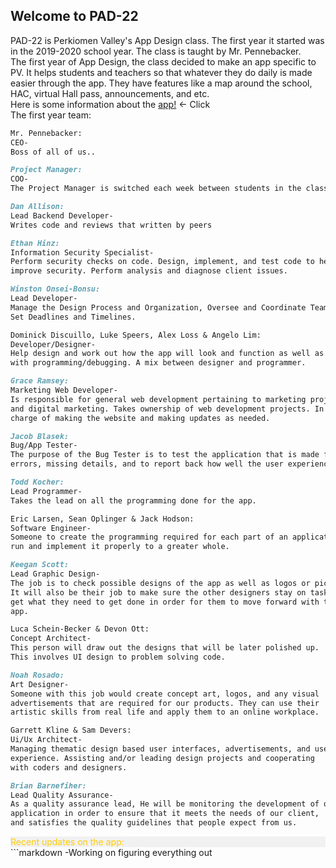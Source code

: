 ## Welcome to PAD-22
PAD-22 is Perkiomen Valley's App Design class. The first year it started was in the 2019-2020 school year. The class is taught by Mr. Pennebacker. 
<br/>
The first year of App Design, the class decided to make an app specific to PV. It helps students and teachers so that whatever they do daily is made easier through the app. They have features like a map around the school, HAC, virtual Hall pass, announcements, and etc.
<br/>
Here is some information about the [app!](pvapp.md) ← Click
<br/>
The first year team:
<br/>
```markdown
Mr. Pennebacker:
CEO-
Boss of all of us..
```
```markdown
Project Manager:
COO-
The Project Manager is switched each week between students in the class.
```
```markdown
Dan Allison:
Lead Backend Developer-
Writes code and reviews that written by peers
```
```markdown
Ethan Hinz:
Information Security Specialist-
Perform security checks on code. Design, implement, and test code to help
improve security. Perform analysis and diagnose client issues.
```
```markdown
Winston Onsei-Bonsu:
Lead Developer-
Manage the Design Process and Organization, Oversee and Coordinate Teams,
Set Deadlines and Timelines.
```
```markdown
Dominick Discuillo, Luke Speers, Alex Loss & Angelo Lim:
Developer/Designer-
Help design and work out how the app will look and function as well as help 
with programming/debugging. A mix between designer and programmer.
```
```markdown
Grace Ramsey:
Marketing Web Developer- 
Is responsible for general web development pertaining to marketing projects 
and digital marketing. Takes ownership of web development projects. In 
charge of making the website and making updates as needed.
```
```markdown
Jacob Blasek:
Bug/App Tester-
The purpose of the Bug Tester is to test the application that is made for any 
errors, missing details, and to report back how well the user experience is.
```
```markdown
Todd Kocher:
Lead Programmer-
Takes the lead on all the programming done for the app.
```
```markdown
Eric Larsen, Sean Oplinger & Jack Hodson:
Software Engineer-
Someone to create the programming required for each part of an application to 
run and implement it properly to a greater whole.
```
```markdown
Keegan Scott:
Lead Graphic Design-
The job is to check possible designs of the app as well as logos or pictures.
It will also be their job to make sure the other designers stay on task and
get what they need to get done in order for them to move forward with the
app.
```
```markdown
Luca Schein-Becker & Devon Ott:
Concept Architect-
This person will draw out the designs that will be later polished up. 
This involves UI design to problem solving code.
```
```markdown
Noah Rosado:
Art Designer-
Someone with this job would create concept art, logos, and any visual 
advertisements that are required for our products. They can use their 
artistic skills from real life and apply them to an online workplace.
```

```markdown
Garrett Kline & Sam Devers:
Ui/Ux Architect-
Managing thematic design based user interfaces, advertisements, and user 
experience. Assisting and/or leading design projects and cooperating 
with coders and designers.
```
```markdown
Brian Barnefiher:
Lead Quality Assurance-
As a quality assurance lead, He will be monitoring the development of our 
application in order to ensure that it meets the needs of our client, 
and satisfies the quality guidelines that people expect from us.
```
 <div style="background-color:rgba(0, 0, 0, 0.0470588);">
 <span style="color: rgb(255,204,0);">Recent updates on the app:</span>
 </div>
```markdown
-Working on figuring everything out


```
